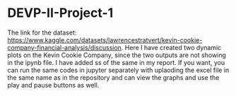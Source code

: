 # DEVP-II-Project-1
The link for the dataset: https://www.kaggle.com/datasets/lawrencestratvert/kevin-cookie-company-financial-analysis/discussion.
Here I have created two dynamic plots on the Kevin Cookie Company, since the two outputs are not showing in the ipynb file.
I have added ss of the same in my report.
If you want, you can run the same codes in jupyter separately with uplaoding the excel file in the same name as in the repository and can view the graphs and use the play and pause buttons as well.
